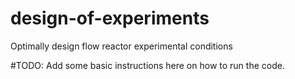 # design-of-experiments
Optimally design flow reactor experimental conditions

#TODO: Add some basic instructions here on how to run the code.

